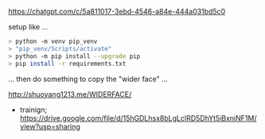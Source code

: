 
https://chatgpt.com/c/5a811017-3ebd-4546-a84e-444a031bd5c0


setup like ...

```bash
> python -m venv pip_venv
> "pip_venv/Scripts/activate"
> python -m pip install --upgrade pip
> pip install -r requirements.txt
```

... then do something to copy the "wider face" ...

http://shuoyang1213.me/WIDERFACE/

- trainign; https://drive.google.com/file/d/15hGDLhsx8bLgLcIRD5DhYt5iBxnjNF1M/view?usp=sharing